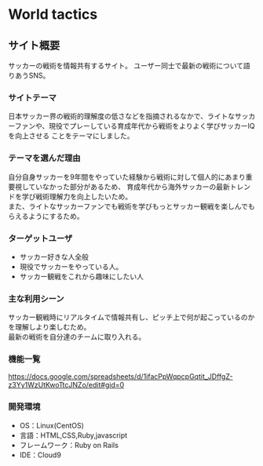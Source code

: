 # World tactics

## サイト概要
サッカーの戦術を情報共有するサイト。
ユーザー同士で最新の戦術について語りあうSNS。

### サイトテーマ
日本サッカー界の戦術的理解度の低さなどを指摘されるなかで、ライトなサッカーファンや、現役でプレーしている育成年代から戦術をよりよく学びサッカーIQを向上させる
ことをテーマにしました。

### テーマを選んだ理由
自分自身サッカーを9年間をやっていた経験から戦術に対して個人的にあまり重要視していなかった部分があるため、
育成年代から海外サッカーの最新トレンドを学び戦術理解力を向上したいため。<br>
また、ライトなサッカーファンでも戦術を学びもっとサッカー観戦を楽しんでもらえるようにするため。

### ターゲットユーザ
- サッカー好きな人全般
- 現役でサッカーをやっている人。
- サッカー観戦をこれから趣味にしたい人

### 主な利用シーン
サッカー観戦時にリアルタイムで情報共有し、ピッチ上で何が起こっているのかを理解しより楽しむため。<br>
最新の戦術を自分達のチームに取り入れる。


### 機能一覧
https://docs.google.com/spreadsheets/d/1ifacPpWqpcpGqtit_JDffgZ-z3Yy1WzUtKwoTtcJNZo/edit#gid=0

### 開発環境
- OS：Linux(CentOS)
- 言語：HTML,CSS,Ruby,javascript
- フレームワーク：Ruby on Rails
- IDE：Cloud9